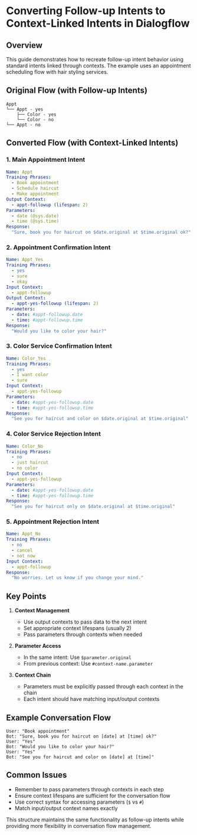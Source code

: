 # Converting Follow-up Intents to Context-Linked Intents in Dialogflow

## Overview
This guide demonstrates how to recreate follow-up intent behavior using standard intents linked through contexts. The example uses an appointment scheduling flow with hair styling services.

## Original Flow (with Follow-up Intents)
```
Appt
└── Appt - yes
    ├── Color - yes
    └── Color - no
└── Appt - no
```

## Converted Flow (with Context-Linked Intents)

### 1. Main Appointment Intent
```yaml
Name: Appt
Training Phrases:
  - Book appointment
  - Schedule haircut
  - Make appointment
Output Context: 
  - appt-followup (lifespan: 2)
Parameters:
  - date (@sys.date)
  - time (@sys.time)
Response: 
  "Sure, book you for haircut on $date.original at $time.original ok?"
```

### 2. Appointment Confirmation Intent
```yaml
Name: Appt_Yes
Training Phrases:
  - yes
  - sure
  - okay
Input Context: 
  - appt-followup
Output Context: 
  - appt-yes-followup (lifespan: 2)
Parameters:
  - date: #appt-followup.date
  - time: #appt-followup.time
Response: 
  "Would you like to color your hair?"
```

### 3. Color Service Confirmation Intent
```yaml
Name: Color_Yes
Training Phrases:
  - yes
  - I want color
  - sure
Input Context: 
  - appt-yes-followup
Parameters:
  - date: #appt-yes-followup.date
  - time: #appt-yes-followup.time
Response: 
  "See you for haircut and color on $date.original at $time.original"
```

### 4. Color Service Rejection Intent
```yaml
Name: Color_No
Training Phrases:
  - no
  - just haircut
  - no color
Input Context: 
  - appt-yes-followup
Parameters:
  - date: #appt-yes-followup.date
  - time: #appt-yes-followup.time
Response: 
  "See you for haircut only on $date.original at $time.original"
```

### 5. Appointment Rejection Intent
```yaml
Name: Appt_No
Training Phrases:
  - no
  - cancel
  - not now
Input Context: 
  - appt-followup
Response: 
  "No worries. Let us know if you change your mind."
```

## Key Points
1. **Context Management**
   - Use output contexts to pass data to the next intent
   - Set appropriate context lifespans (usually 2)
   - Pass parameters through contexts when needed

2. **Parameter Access**
   - In the same intent: Use `$parameter.original`
   - From previous context: Use `#context-name.parameter`

3. **Context Chain**
   - Parameters must be explicitly passed through each context in the chain
   - Each intent should have matching input/output contexts

## Example Conversation Flow
```
User: "Book appointment"
Bot: "Sure, book you for haircut on [date] at [time] ok?"
User: "Yes"
Bot: "Would you like to color your hair?"
User: "Yes"
Bot: "See you for haircut and color on [date] at [time]"
```

## Common Issues
- Remember to pass parameters through contexts in each step
- Ensure context lifespans are sufficient for the conversation flow
- Use correct syntax for accessing parameters (`$` vs `#`)
- Match input/output context names exactly

This structure maintains the same functionality as follow-up intents while providing more flexibility in conversation flow management.

